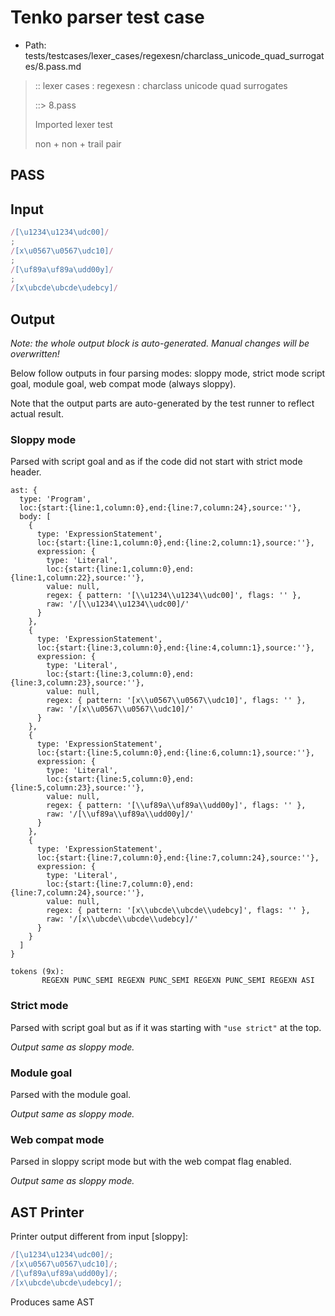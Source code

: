 # Tenko parser test case

- Path: tests/testcases/lexer_cases/regexesn/charclass_unicode_quad_surrogates/8.pass.md

> :: lexer cases : regexesn : charclass unicode quad surrogates
>
> ::> 8.pass
>
> Imported lexer test
>
> non + non + trail pair

## PASS

## Input

`````js
/[\u1234\u1234\udc00]/
;
/[x\u0567\u0567\udc10]/
;
/[\uf89a\uf89a\udd00y]/
;
/[x\ubcde\ubcde\udebcy]/
`````

## Output

_Note: the whole output block is auto-generated. Manual changes will be overwritten!_

Below follow outputs in four parsing modes: sloppy mode, strict mode script goal, module goal, web compat mode (always sloppy).

Note that the output parts are auto-generated by the test runner to reflect actual result.

### Sloppy mode

Parsed with script goal and as if the code did not start with strict mode header.

`````
ast: {
  type: 'Program',
  loc:{start:{line:1,column:0},end:{line:7,column:24},source:''},
  body: [
    {
      type: 'ExpressionStatement',
      loc:{start:{line:1,column:0},end:{line:2,column:1},source:''},
      expression: {
        type: 'Literal',
        loc:{start:{line:1,column:0},end:{line:1,column:22},source:''},
        value: null,
        regex: { pattern: '[\\u1234\\u1234\\udc00]', flags: '' },
        raw: '/[\\u1234\\u1234\\udc00]/'
      }
    },
    {
      type: 'ExpressionStatement',
      loc:{start:{line:3,column:0},end:{line:4,column:1},source:''},
      expression: {
        type: 'Literal',
        loc:{start:{line:3,column:0},end:{line:3,column:23},source:''},
        value: null,
        regex: { pattern: '[x\\u0567\\u0567\\udc10]', flags: '' },
        raw: '/[x\\u0567\\u0567\\udc10]/'
      }
    },
    {
      type: 'ExpressionStatement',
      loc:{start:{line:5,column:0},end:{line:6,column:1},source:''},
      expression: {
        type: 'Literal',
        loc:{start:{line:5,column:0},end:{line:5,column:23},source:''},
        value: null,
        regex: { pattern: '[\\uf89a\\uf89a\\udd00y]', flags: '' },
        raw: '/[\\uf89a\\uf89a\\udd00y]/'
      }
    },
    {
      type: 'ExpressionStatement',
      loc:{start:{line:7,column:0},end:{line:7,column:24},source:''},
      expression: {
        type: 'Literal',
        loc:{start:{line:7,column:0},end:{line:7,column:24},source:''},
        value: null,
        regex: { pattern: '[x\\ubcde\\ubcde\\udebcy]', flags: '' },
        raw: '/[x\\ubcde\\ubcde\\udebcy]/'
      }
    }
  ]
}

tokens (9x):
       REGEXN PUNC_SEMI REGEXN PUNC_SEMI REGEXN PUNC_SEMI REGEXN ASI
`````

### Strict mode

Parsed with script goal but as if it was starting with `"use strict"` at the top.

_Output same as sloppy mode._

### Module goal

Parsed with the module goal.

_Output same as sloppy mode._

### Web compat mode

Parsed in sloppy script mode but with the web compat flag enabled.

_Output same as sloppy mode._

## AST Printer

Printer output different from input [sloppy]:

````js
/[\u1234\u1234\udc00]/;
/[x\u0567\u0567\udc10]/;
/[\uf89a\uf89a\udd00y]/;
/[x\ubcde\ubcde\udebcy]/;
````

Produces same AST
